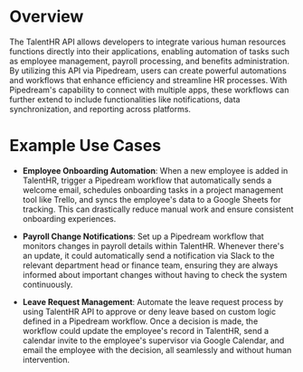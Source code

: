 # Overview

The TalentHR API allows developers to integrate various human resources functions directly into their applications, enabling automation of tasks such as employee management, payroll processing, and benefits administration. By utilizing this API via Pipedream, users can create powerful automations and workflows that enhance efficiency and streamline HR processes. With Pipedream's capability to connect with multiple apps, these workflows can further extend to include functionalities like notifications, data synchronization, and reporting across platforms.

# Example Use Cases

- **Employee Onboarding Automation**: When a new employee is added in TalentHR, trigger a Pipedream workflow that automatically sends a welcome email, schedules onboarding tasks in a project management tool like Trello, and syncs the employee's data to a Google Sheets for tracking. This can drastically reduce manual work and ensure consistent onboarding experiences.

- **Payroll Change Notifications**: Set up a Pipedream workflow that monitors changes in payroll details within TalentHR. Whenever there's an update, it could automatically send a notification via Slack to the relevant department head or finance team, ensuring they are always informed about important changes without having to check the system continuously.

- **Leave Request Management**: Automate the leave request process by using TalentHR API to approve or deny leave based on custom logic defined in a Pipedream workflow. Once a decision is made, the workflow could update the employee's record in TalentHR, send a calendar invite to the employee's supervisor via Google Calendar, and email the employee with the decision, all seamlessly and without human intervention.
